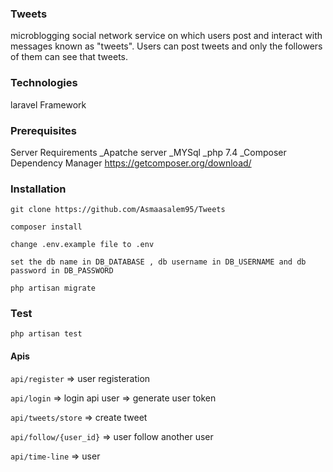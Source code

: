 

### Tweets
microblogging social network service on which users post and interact with messages known as "tweets". Users can post tweets and only the followers of them can see that tweets.


### Technologies
laravel Framework


### Prerequisites
Server Requirements
_Apatche server
_MYSql
_php 7.4
_Composer Dependency Manager https://getcomposer.org/download/

### Installation

`git clone https://github.com/Asmaasalem95/Tweets`


`composer install`

`change .env.example file to .env `

`set the db name in DB_DATABASE , db username in DB_USERNAME and db password in DB_PASSWORD `

`php artisan migrate`

### Test 

`php artisan test`

#### Apis
`api/register` => user registeration

`api/login` => login api user => generate user token

`api/tweets/store` => create tweet

`api/follow/{user_id}` => user follow another user

`api/time-line` => user 




